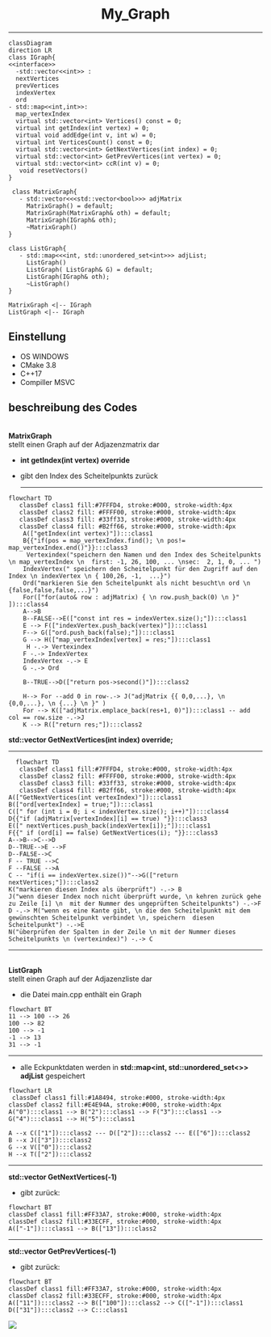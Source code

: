 <h1 align = "center">My_Graph </h1> 

---

```mermaid
classDiagram
direction LR
class IGraph{
<<interface>>
  -std::vector<<int>> :
  nextVertices
  prevVertices
  indexVertex
  ord
- std::map<<int,int>>:
  map_vertexIndex
  virtual std::vector<int> Vertices() const = 0;
  virtual int getIndex(int vertex) = 0;
  virtual void addEdge(int v, int w) = 0;
  virtual int VerticesCount() const = 0;
  virtual std::vector<int> GetNextVertices(int index) = 0;
  virtual std::vector<int> GetPrevVertices(int vertex) = 0;
  virtual std::vector<int> ccR(int v) = 0;
   void resetVectors()
}

 class MatrixGraph{
   - std::vector<<<std::vector<bool>>> adjMatrix
     MatrixGraph() = default;
     MatrixGraph(MatrixGraph& oth) = default;
     MatrixGraph(IGraph& oth);
     ~MatrixGraph()
}

class ListGraph{
   - std::map<<<int, std::unordered_set<int>>> adjList;
     ListGraph()
     ListGraph( ListGraph& G) = default;
     ListGraph(IGraph& oth);
     ~ListGraph()
}

MatrixGraph <|-- IGraph
ListGraph <|-- IGraph
```

## Einstellung
- OS WINDOWS
- CMake 3.8
- C++17
-  Compiller MSVC

## beschreibung des Codes
<br> __MatrixGraph__<br>
stellt einen Graph auf der Adjazenzmatrix dar
- __int getIndex(int vertex) override__
- gibt den Index des  Scheitelpunkts zurück

  ---

```mermaid
flowchart TD
   classDef class1 fill:#7FFFD4, stroke:#000, stroke-width:4px
   classDef class2 fill: #FFFF00, stroke:#000, stroke-width:4px
   classDef class3 fill: #33ff33, stroke:#000, stroke-width:4px
   classDef class4 fill: #B2ff66, stroke:#000, stroke-width:4px
    A(["getIndex(int vertex)"]):::class1
    B{{"if(pos = map_vertexIndex.find(); \n pos!= map_vertexIndex.end()"}}:::class3
     Vertexindex("speichern den Namen und den Index des Scheitelpunkts  \n map_vertexIndex \n  first: -1, 26, 100, ... \nsec:  2, 1, 0, ... ")
    IndexVertex(" speichern den Scheitelpunkt für den Zugriff auf den Index \n indexVertex \n { 100,26, -1,  ...}")
    Ord("markieren Sie den Scheitelpunkt als nicht besucht\n ord \n {false,false,false,...}")
    For(["for(auto& row : adjMatrix) { \n row.push_back(0) \n }" ]):::class4
    A-->B
    B--FALSE-->E(["const int res = indexVertex.size();"]):::class1
    E --> F(["indexVertex.push_back(vertex)"]):::class1
    F--> G(["ord.push_back(false);"]):::class1
    G --> H(["map_vertexIndex[vertex] = res;"]):::class1
     H -.-> Vertexindex
    F -.-> IndexVertex
    IndexVertex -.-> E
    G -.-> Ord
   
    B--TRUE-->D(["return pos->second()"]):::class2

    H--> For --add 0 in row-.-> J("adjMatrix {{ 0,0,...}, \n {0,0,...}, \n {...} \n }" )
    For --> K(["adjMatrix.emplace_back(res+1, 0)"]):::class1 -- add col == row.size -.->J
    K --> R(["return res;"]):::class2
  ```

__std::vector<int> GetNextVertices(int index) override;__

---


```mermaid
  flowchart TD
   classDef class1 fill:#7FFFD4, stroke:#000, stroke-width:4px
   classDef class2 fill: #FFFF00, stroke:#000, stroke-width:4px
   classDef class3 fill: #33ff33, stroke:#000, stroke-width:4px
   classDef class4 fill: #B2ff66, stroke:#000, stroke-width:4px
A(["GetNextVertices(int vertexIndex)"]):::class1
B(["ord[vertexIndex] = true;"]):::class1
C([" for (int i = 0; i < indexVertex.size(); i++)"]):::class4
D{{"if (adjMatrix[vertexIndex][i] == true) "}}:::class3
E([" nextVertices.push_back(indexVertex[i]);"]):::class1
F{{" if (ord[i] == false) GetNextVertices(i); "}}:::class3
A-->B-->C-->D
D--TRUE-->E -->F
D--FALSE-->C
F -- TRUE -->C
F --FALSE -->A
C -- "if(i == indexVertex.size())"-->G(["return nextVertices;"]):::class2
K("markieren diesen Index als überprüft") -.-> B
J("wenn dieser Index noch nicht überprüft wurde, \n kehren zurück gehe zu Zeile [i] \n  mit der Nummer des ungeprüften Scheitelpunkts") -.->F
D -.-> M("wenn es eine Kante gibt, \n die den Scheitelpunkt mit dem gewünschten Scheitelpunkt verbindet \n, speichern  diesen Scheitelpunkt") -.->E
N("überprüfen der Spalten in der Zeile \n mit der Nummer dieses Scheitelpunkts \n (vertexindex)") -.-> C
```

---

<br>__ListGraph__<br> 
 stellt einen Graph auf der Adjazenzliste dar
 - die Datei main.cpp enthält ein Graph

```mermaid
flowchart BT
11 --> 100 --> 26
100 --> 82
100 --> -1
-1 --> 13
31 --> -1
```

---

- alle Eckpunktdaten werden in  **std::map<int, std::unordered_set<<int>>> adjList** gespeichert

```mermaid
flowchart LR
 classDef class1 fill:#1A8494, stroke:#000, stroke-width:4px
classDef class2 fill:#E4E94A, stroke:#000, stroke-width:4px
A("0"):::class1 --> B("2"):::class1 --> F("3"):::class1 --> G("4"):::class1 --> H("5"):::class1

A --x C(["1"]):::class2 --- D(["2"]):::class2 --- E(["6"]):::class2
B --x J(["3"]):::class2
G --x V(["0"]):::class2
H --x T(["2"]):::class2

```

---

__std::vector<int> GetNextVertices(-1)__
- gibt zurück:


```mermaid
flowchart BT
classDef class1 fill:#FF33A7, stroke:#000, stroke-width:4px
classDef class2 fill:#33ECFF, stroke:#000, stroke-width:4px
A(["-1"]):::class1 --> B(["13"]):::class2

```

---

__std::vector<int> GetPrevVertices(-1)__
- gibt zurück:

```mermaid
flowchart BT
classDef class1 fill:#FF33A7, stroke:#000, stroke-width:4px
classDef class2 fill:#33ECFF, stroke:#000, stroke-width:4px
A(["11"]):::class2 --> B(["100"]):::class2 --> C(["-1"]):::class1
D(["31"]):::class2 --> C:::class1

```


![](https://komarev.com/ghpvc/?username=your-github-dronows)
